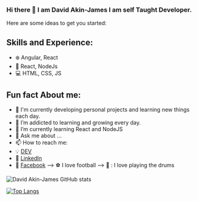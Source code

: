 ### Hi there 👋 I am David Akin-James I am self Taught Developer.

Here are some ideas to get you started:


## Skills and Experience: 
* :snowflake: Angular, React
* :iphone: React, NodeJs
* :computer: HTML, CSS, JS

## Fun fact About me:

- 🔭 I'm currently developing personal projects and learning new things each day.
 - 🌱 I’m addicted to learning and growing every day.
- 🌱 I’m currently learning React and NodeJS
- 💬 Ask me about ...
- 📫 How to reach me:
-  :bulb: [DEV](https://dev.to/davidakinjames)
-  :office: [LinkedIn](https://www.linkedin.com/in/akinwande-david-akin-james-58b411198/)
-  :speech_balloon: [Facebook](https://web.facebook.com/david.akinjames.5/)
--> :soccer: I love football
--> :drum: : I love playing the drums



![David Akin-James GitHub stats](https://github-readme-stats.vercel.app/api?username=DavidAkinJames&show_icons=true&theme=onedark)


[![Top Langs](https://github-readme-stats.vercel.app/api/top-langs/?username=DavidAkinJames)](https://github.com/anuraghazra/github-readme-stats)
